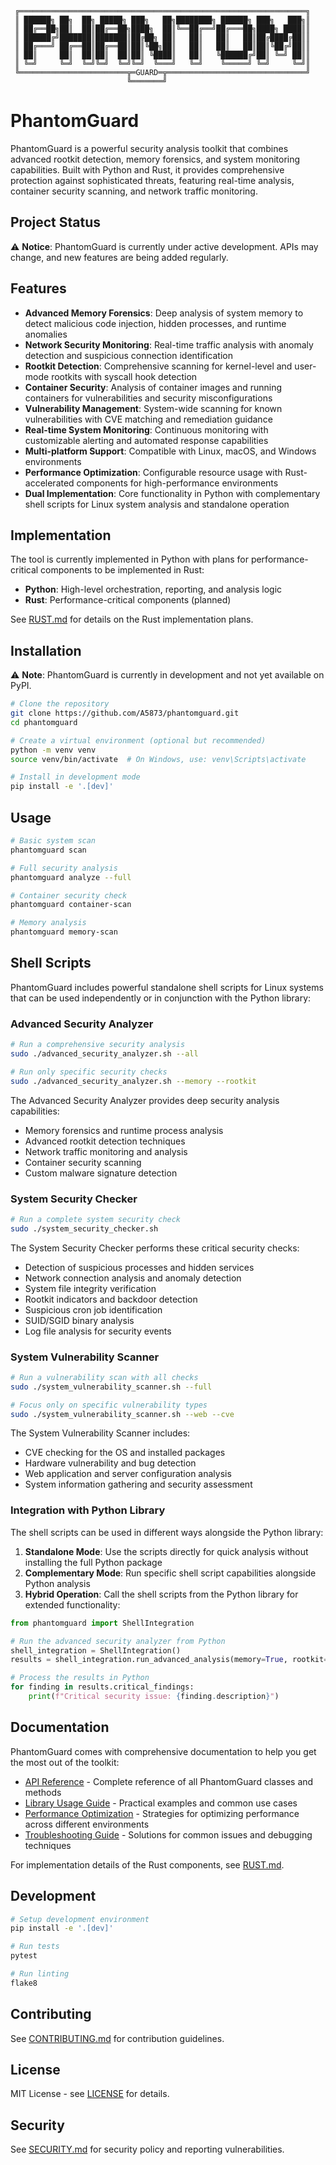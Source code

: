 ```
 ╔════════════════════════════════════════════════════════════════╗
 ║ ██████╗ ██╗  ██╗ █████╗ ███╗   ██╗████████╗ ██████╗ ███╗   ███╗║
 ║ ██╔══██╗██║  ██║██╔══██╗████╗  ██║╚══██╔══╝██╔═══██╗████╗ ████║║
 ║ ██████╔╝███████║███████║██╔██╗ ██║   ██║   ██║   ██║██╔████╔██║║
 ║ ██╔═══╝ ██╔══██║██╔══██║██║╚██╗██║   ██║   ██║   ██║██║╚██╔╝██║║ 
 ║ ██║     ██║  ██║██║  ██║██║ ╚████║   ██║   ╚██████╔╝██║ ╚═╝ ██║║
 ║ ╚═╝     ╚═╝  ╚═╝╚═╝  ╚═╝╚═╝  ╚═══╝   ╚═╝    ╚═════╝ ╚═╝     ╚═╝║
 ╚════════════════════════╦═GUARD═╦═══════════════════════════════╝
                          ╚═══════╝
```

# PhantomGuard

PhantomGuard is a powerful security analysis toolkit that combines advanced rootkit detection, memory forensics, and system monitoring capabilities. Built with Python and Rust, it provides comprehensive protection against sophisticated threats, featuring real-time analysis, container security scanning, and network traffic monitoring.

## Project Status

⚠️ **Notice**: PhantomGuard is currently under active development. APIs may change, and new features are being added regularly.
## Features

- **Advanced Memory Forensics**: Deep analysis of system memory to detect malicious code injection, hidden processes, and runtime anomalies
- **Network Security Monitoring**: Real-time traffic analysis with anomaly detection and suspicious connection identification
- **Rootkit Detection**: Comprehensive scanning for kernel-level and user-mode rootkits with syscall hook detection
- **Container Security**: Analysis of container images and running containers for vulnerabilities and security misconfigurations
- **Vulnerability Management**: System-wide scanning for known vulnerabilities with CVE matching and remediation guidance
- **Real-time System Monitoring**: Continuous monitoring with customizable alerting and automated response capabilities
- **Multi-platform Support**: Compatible with Linux, macOS, and Windows environments
- **Performance Optimization**: Configurable resource usage with Rust-accelerated components for high-performance environments
- **Dual Implementation**: Core functionality in Python with complementary shell scripts for Linux system analysis and standalone operation

## Implementation

The tool is currently implemented in Python with plans for performance-critical components to be implemented in Rust:

- **Python**: High-level orchestration, reporting, and analysis logic
- **Rust**: Performance-critical components (planned)

See [RUST.md](RUST.md) for details on the Rust implementation plans.

## Installation

⚠️ **Note**: PhantomGuard is currently in development and not yet available on PyPI.

```bash
# Clone the repository
git clone https://github.com/A5873/phantomguard.git
cd phantomguard

# Create a virtual environment (optional but recommended)
python -m venv venv
source venv/bin/activate  # On Windows, use: venv\Scripts\activate

# Install in development mode
pip install -e '.[dev]'
```

## Usage

```bash
# Basic system scan
phantomguard scan

# Full security analysis
phantomguard analyze --full

# Container security check
phantomguard container-scan

# Memory analysis
phantomguard memory-scan
```

## Shell Scripts

PhantomGuard includes powerful standalone shell scripts for Linux systems that can be used independently or in conjunction with the Python library:

### Advanced Security Analyzer

```bash
# Run a comprehensive security analysis
sudo ./advanced_security_analyzer.sh --all

# Run only specific security checks
sudo ./advanced_security_analyzer.sh --memory --rootkit
```

The Advanced Security Analyzer provides deep security analysis capabilities:
- Memory forensics and runtime process analysis
- Advanced rootkit detection techniques
- Network traffic monitoring and analysis
- Container security scanning
- Custom malware signature detection

### System Security Checker

```bash
# Run a complete system security check
sudo ./system_security_checker.sh
```

The System Security Checker performs these critical security checks:
- Detection of suspicious processes and hidden services
- Network connection analysis and anomaly detection
- System file integrity verification
- Rootkit indicators and backdoor detection
- Suspicious cron job identification
- SUID/SGID binary analysis
- Log file analysis for security events

### System Vulnerability Scanner

```bash
# Run a vulnerability scan with all checks
sudo ./system_vulnerability_scanner.sh --full

# Focus only on specific vulnerability types
sudo ./system_vulnerability_scanner.sh --web --cve
```

The System Vulnerability Scanner includes:
- CVE checking for the OS and installed packages
- Hardware vulnerability and bug detection
- Web application and server configuration analysis
- System information gathering and security assessment

### Integration with Python Library

The shell scripts can be used in different ways alongside the Python library:

1. **Standalone Mode**: Use the scripts directly for quick analysis without installing the full Python package
2. **Complementary Mode**: Run specific shell script capabilities alongside Python analysis
3. **Hybrid Operation**: Call the shell scripts from the Python library for extended functionality:

```python
from phantomguard import ShellIntegration

# Run the advanced security analyzer from Python
shell_integration = ShellIntegration()
results = shell_integration.run_advanced_analysis(memory=True, rootkit=True)

# Process the results in Python
for finding in results.critical_findings:
    print(f"Critical security issue: {finding.description}")
```

## Documentation

PhantomGuard comes with comprehensive documentation to help you get the most out of the toolkit:

- [API Reference](docs/API.md) - Complete reference of all PhantomGuard classes and methods
- [Library Usage Guide](docs/LIBRARY_USAGE.md) - Practical examples and common use cases
- [Performance Optimization](docs/PERFOMANCE.md) - Strategies for optimizing performance across different environments
- [Troubleshooting Guide](docs/TROUBLESHOOTING.md) - Solutions for common issues and debugging techniques

For implementation details of the Rust components, see [RUST.md](RUST.md).

## Development

```bash
# Setup development environment
pip install -e '.[dev]'

# Run tests
pytest

# Run linting
flake8
```

## Contributing

See [CONTRIBUTING.md](CONTRIBUTING.md) for contribution guidelines.

## License

MIT License - see [LICENSE](LICENSE) for details.

## Security

See [SECURITY.md](SECURITY.md) for security policy and reporting vulnerabilities.
